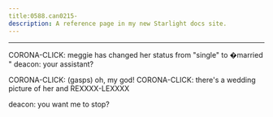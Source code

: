 ```yaml
---
title:0588.can0215-
description: A reference page in my new Starlight docs site.
---
```

----- 
CORONA-CLICK: meggie has changed her status from "single" to �married
" 
deacon: your assistant? 
 
CORONA-CLICK: (gasps) oh, my god! 
CORONA-CLICK: there's a wedding picture of her and REXXXX-LEXXXX
 
deacon: you want me to stop? 
 
